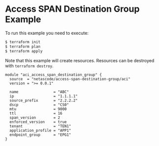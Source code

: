 <!-- BEGIN_TF_DOCS -->
# Access SPAN Destination Group Example

To run this example you need to execute:

```bash
$ terraform init
$ terraform plan
$ terraform apply
```

Note that this example will create resources. Resources can be destroyed with `terraform destroy`.

```hcl
module "aci_access_span_destination_group" {
  source  = "netascode/access-span-destination-group/aci"
  version = ">= 0.0.1"

  name                = "ABC"
  ip                  = "1.1.1.1"
  source_prefix       = "2.2.2.2"
  dscp                = "CS0"
  mtu                 = 9000
  ttl                 = 16
  span_version        = 2
  enforced_version    = true
  tenant              = "TEN1"
  application_profile = "APP1"
  endpoint_group      = "EPG1"
}
```
<!-- END_TF_DOCS -->